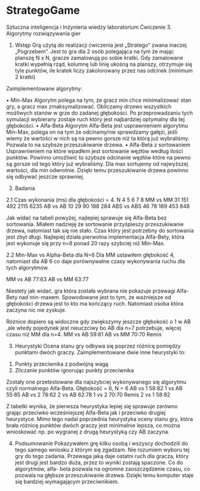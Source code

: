 # StrategoGame

Sztuczna inteligencja i Inżynieria wiedzy laboratorium
Ćwiczenie 3. Algorytmy rozwiązywania gier

1.	Wstęp
Grą użytą do realizacji ćwiczenia jest „Stratego” zwana inaczej „Pogrzebem”. Jest to gra dla 2 osób polegająca na tym że mając planszę N x N, gracze zamalowują po sobie kratki. Gdy zamalowane kratki wypełnią rząd, kolumnę lub linię ukośną na planszy, otrzymuje się tyle punktów, ile kratek liczy zakolorowany przez nas odcinek (minimum 2 kratki)

Zaimplementowane algorytmy:

•	Min-Max
Algorytm polega na tym, że gracz min chce minimalizować stan gry, a gracz max zmaksymalizować. Obliczamy drzewo wszystkich możliwych stanów w grze do zadanej głębokości. Po przeprowadzaniu tych symulacji wybierany zostaje ruch który jest najbardziej optymalny dla tej głębokości.
•	Alfa-Beta
Algorytm Alfa-Beta jest usprawnieniem algorytmu Min-Max, polega on na tym że odcinamy/nie sprawdzamy gałęzi, jeśli wiemy że wartości w nich są na pewno gorsze niż ta którą już wybraliśmy. Pozwala to na szybsze przeszukiwanie drzewa.
•	Alfa-Beta z sortowaniem
Usprawnieniem na które wpadłem jest sortowanie węzłów według ilości punktów. Powinno umożliwić to szybsze odcinanie węzłów które na pewno są gorsze od tego który już wybraliśmy. Dla max sortujemy od najwyższej wartości, dla min odwrotnie. Dzięki temu przeszukiwanie drzewa powinno się odbywać jeszcze sprawniej. 


2.	Badania

2.1	Czas wykonania (ms)  dla głębokości = 4.
N	4	5	6	7	8
MM vs MM	31	151	492	2115	6235
AB vs AB	10	29	90	188	284
ABS vs ABS	46	78	189	453	848

Jak widać na tabeli powyżej, najlepiej sprawuje się Alfa-Beta bez sortowania. Miałem nadzieję że sortowanie przyśpieszy przeszukiwanie drzewa, natomiast tak się nie stało. Czas który jest potrzebny do sortowania jest zbyt długi. 
 Najlepiej działa pierwotna implementacja Alfa-Bety, która jest wykonuje się przy n=8 ponad 20 razy szybciej niż Min-Max. 

2.2	Min-Max vs Alpha-Beta dla N=6
Dla MM ustawiłem głębokość 4, natomiast dla AB 6 co daje porównywalne czasy wykonywania ruchu dla tych algorytmów. 

MM vs AB	77:63 
AB vs MM	63:77 

Niestety jak widać, gra która została wybrana nie pokazuje przewagi Alfa-Bety nad min-maxem. Spowodowane jest to tym, że ważniejsze od głębokości drzewa jest to kto ma kończący ruch. Natomiast osoba która zaczyna nic nie zyskuje.

Różnice dopiero są widoczne gdy zwiększymy jeszcze głębokość o 1 w AB ,ale wtedy pojedynek jest nieuczciwy bo AB dla n=7 potrzebuje, więcej czasu niż MM dla n=4.
MM vs AB	59:81 
AB vs MM	70:70 Remis


3.	Heurystyki
Ocena stanu gry odbywa się poprzez różnicę pomiędzy punktami dwóch graczy. 
Zaimplementowane dwie inne heurystyki to: 
1) Punkty przeciwnika z podwójną wagą  
2)  Zliczanie punktów ignorując punkty przeciwnika

Zostały one przetestowane dla najszybciej wykonywanego się algorytmu czyli normalnego Alfa-Beta. 
Głębokość = 6, N = 6
AB vs 1	58:82 
1 vs AB	55:85
AB vs 2	78:62
2 vs AB	62:78
1 vs 2	70:70 Remis
2 vs 1	58:82

Z tabelki wynika, że pierwsza heurystyka lepiej się sprawuje zarówno grając przeciwko wcześniejszej Alfa-Beta jak i przeciwko drugiej heurystyce. 
Mimo tego  nadal poprzednia heurystyka oceny stanu gry, która brała różnicę punktów dwóch graczy jest minimalnie lepsza, co można wnioskować np. po wygranej z drugą heurystyką czy AB zaczyna.

4.	Podsumowanie
Pokazywałem grę kilku osobą i wszyscy dochodzili do tego samego wniosku z którym się zgadzam. 
Nie rozumiem wyboru tej gry do tego zadania. Przewaga jaką daje ostatni ruch dla gracza, który jest drugi jest bardzo duża, przez to wyniki zostają spaczone. 
Co do algorytmów, alfa- beta pozwala na ogromne zaoszczędzenie czasu, co pozwala na głębsze przeszukiwanie drzewa. 
Dzięki temu komputer staje się bardziej wymagającym przeciwnikiem.  
